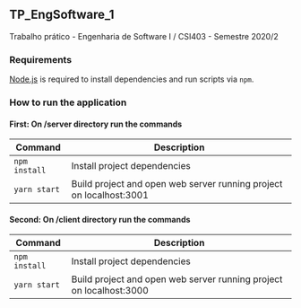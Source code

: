 ## TP_EngSoftware_1
Trabalho prático - Engenharia de Software I / CSI403 - Semestre 2020/2


### Requirements

[Node.js](https://nodejs.org) is required to install dependencies and run scripts via `npm`.

### How to run the application

#### First: On /server directory run the commands
| Command | Description |
|---------|-------------|
| `npm install` | Install project dependencies |
| `yarn start` | Build project and open web server running project on localhost:3001 |


#### Second: On /client directory run the commands
| Command | Description |
|---------|-------------|
| `npm install` | Install project dependencies |
| `yarn start` | Build project and open web server running project on localhost:3000 |


